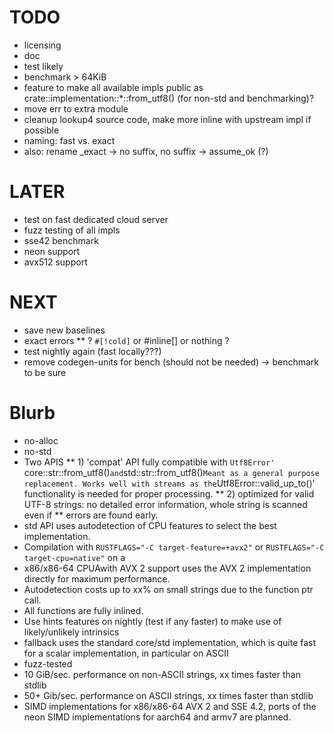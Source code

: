 # TODO
* licensing
* doc
* test likely
* benchmark > 64KiB
* feature to make all available impls public as crate::implementation::*::from_utf8() (for non-std and benchmarking)?
* move err to extra module
* cleanup lookup4 source code, make more inline with upstream impl if possible
* naming: fast vs. exact
* also: rename _exact -> no suffix, no suffix -> assume_ok (?)

# LATER
* test on fast dedicated cloud server
* fuzz testing of all impls
* sse42 benchmark
* neon support
* avx512 support

# NEXT
* save new baselines
* exact errors
** ? `#[!cold]` or #inline[] or  nothing ?
* test nightly again (fast locally???)
* remove codegen-units for bench (should not be needed) -> benchmark to be sure

# Blurb
* no-alloc
* no-std
* Two APIS
** 1) 'compat' API fully compatible with `Utf8Error' `core::str::from_utf8()` and `std::str::from_utf8()`
      Meant as a general purpose replacement. Works well with streams as the `Utf8Error::valid_up_to()'
      functionality is needed for proper processing.
** 2) optimized for valid UTF-8 strings: no detailed error information, whole string is scanned even if
**    errors are found early.
* std API uses autodetection of CPU features to select the best implementation.
* Compilation with `RUSTFLAGS="-C target-feature=+avx2"` or  `RUSTFLAGS="-C target-cpu=native"` on a
* x86/x86-64 CPUAwith AVX 2 support uses the AVX 2 implementation directly for maximum performance.
* Autodetection costs up to xx% on small strings due to the function ptr call.
* All functions are fully inlined.
* Use hints features on nightly (test if any faster) to make use of likely/unlikely intrinsics
* fallback uses the standard core/std implementation, which is quite fast for a scalar implementation, in particular on ASCII
* fuzz-tested
* 10 GiB/sec. performance on non-ASCII strings, xx times faster than stdlib
* 50+ Gib/sec. performance on ASCII strings, xx times faster than stdlib
* SIMD implementations for x86/x86-64 AVX 2 and SSE 4.2, ports of the neon SIMD implementations for aarch64 and armv7 are planned.